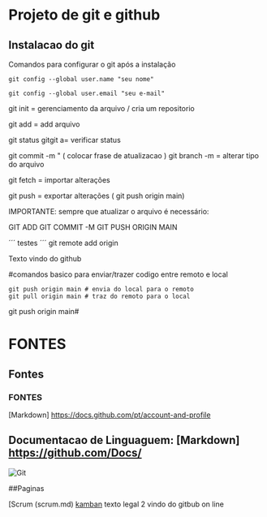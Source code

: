 # Projeto de git e github
## Instalacao do git

Comandos para configurar o git após a instalação

```
git config --global user.name "seu nome"

git config --global user.email "seu e-mail"

```

git init = gerenciamento da arquivo / cria um repositorio

git add = add arquivo  

git status gitgit a= verificar status

git commit -m " ( colocar frase de atualizacao )
git branch -m = alterar tipo do arquivo

git fetch = importar alterações

git push = exportar alterações ( git push origin main)

IMPORTANTE: sempre que atualizar o arquivo é necessário:

GIT ADD
GIT COMMIT -M
GIT PUSH ORIGIN MAIN

´´´
testes
´´´
git remote add origin

Texto vindo do github

#comandos basico para enviar/trazer codigo entre remoto e local
````
git push origin main # envia do local para o remoto
git pull origin main # traz do remoto para o local
````

git push origin main#



# FONTES
## Fontes
### FONTES
[Markdown] https://docs.github.com/pt/account-and-profile



## Documentacao de Linguaguem: [Markdown] https://github.com/Docs/

![Git](imagem/git.jpeg)

##Paginas

[Scrum (scrum.md)
[kamban](kamban.md)
texto legal 2 vindo do gitbub on line
